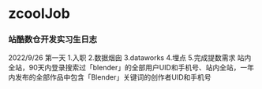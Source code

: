# zcoolJob
### 站酷数仓开发实习生日志

2022/9/26 第一天
1.入职
2.数据烟囱
3.dataworks
4.埋点
5.完成提数需求 站内全站，90天内登录搜索过「blender」的全部用户UID和手机号、站内全站，一年内发布的全部作品中包含「Blender」关键词的创作者UID和手机号

